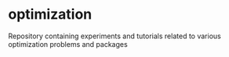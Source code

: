 # optimization
Repository containing experiments and tutorials related to various optimization problems and packages
